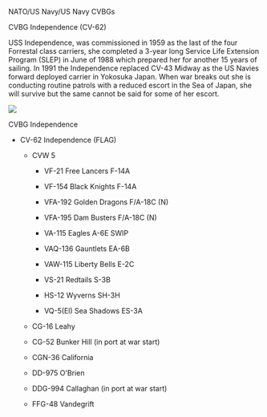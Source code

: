 NATO/US Navy/US Navy CVBGs

CVBG Independence (CV-62)

USS Independence, was commissioned in 1959 as the last of the four
Forrestal class carriers, she completed a 3-year long Service Life
Extension Program (SLEP) in June of 1988 which prepared her for another
15 years of sailing. In 1991 the Independence replaced CV-43 Midway as
the US Navies forward deployed carrier in Yokosuka Japan. When war
breaks out she is conducting routine patrols with a reduced escort in
the Sea of Japan, she will survive but the same cannot be said for some
of her escort.

![](/assets/images/nato/us/navy/carriers/independence/image1.png)

CVBG Independence

  - CV-62 Independence (FLAG)
    
      - CVW 5
        
          - VF-21 Free Lancers F-14A
        
          - VF-154 Black Knights F-14A
        
          - VFA-192 Golden Dragons F/A-18C (N)
        
          - VFA-195 Dam Busters F/A-18C (N)
        
          - VA-115 Eagles A-6E SWIP
        
          - VAQ-136 Gauntlets EA-6B
        
          - VAW-115 Liberty Bells E-2C
        
          - VS-21 Redtails S-3B
        
          - HS-12 Wyverns SH-3H
        
          - VQ-5(El) Sea Shadows ES-3A
    
      - CG-16 Leahy
    
      - CG-52 Bunker Hill (in port at war start)
    
      - CGN-36 California
    
      - DD-975 O'Brien
    
      - DDG-994 Callaghan (in port at war start)
    
      - FFG-48 Vandegrift
